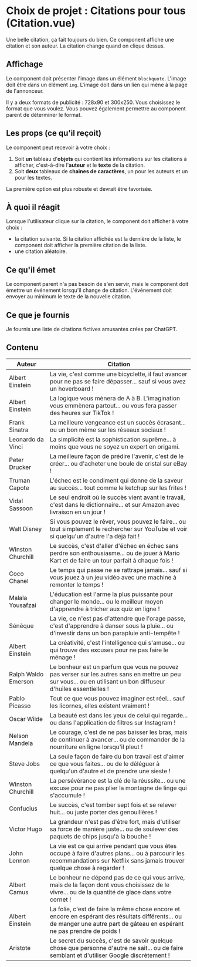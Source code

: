 # Choix de projet : Citations pour tous (Citation.vue)
Une belle citation, ça fait toujours du bien. Ce component affiche une citation et son auteur. La citation change quand on clique dessus.

## Affichage
Le component doit présenter l'image dans un élément `blockquote`. L'image doit être dans un élément `img`. L'image doit dans un lien qui mène à la page de l'annonceur.

Il y a deux formats de publicité : 728x90 et 300x250. Vous choisissez le format que vous voulez. Vous pouvez également permettre au component parent de déterminer le format.

## Les props (ce qu'il reçoit)
Le component peut recevoir à votre choix :
1. Soit __un__ tableau d'__objets__ qui contient les informations sur les citations à afficher, c'est-à-dire l'__auteur__ et le __texte__ de la citation.
2. Soit __deux__ tableaux de __chaines de caractères__, un pour les auteurs et un pour les textes.

La première option est plus robuste et devrait être favorisée.

## À quoi il réagit
Lorsque l'utilisateur clique sur la citation, le component doit afficher à votre choix : 
   - la citation suivante. Si la citation affichée est la dernière de la liste, le component doit afficher la première citation de la liste.
   - une citation aléatoire.

## Ce qu'il émet
Le component parent n'a pas besoin de s'en servir, mais le component doit émettre un événement lorsqu'il change de citation. L'événement doit envoyer au minimum le texte de la nouvelle citation.

## Ce que je fournis
Je fournis une liste de citations fictives amusantes crées par ChatGPT.

## Contenu

| Auteur              | Citation                                                                                                                                                                      |
| ------------------- | ----------------------------------------------------------------------------------------------------------------------------------------------------------------------------- |
| Albert Einstein     | La vie, c'est comme une bicyclette, il faut avancer pour ne pas se faire dépasser... sauf si vous avez un hoverboard !                                                        |
| Albert Einstein     | La logique vous mènera de A à B. L'imagination vous emmènera partout... ou vous fera passer des heures sur TikTok !                                                           |
| Frank Sinatra       | La meilleure vengeance est un succès écrasant... ou un bon mème sur les réseaux sociaux !                                                                                     |
| Leonardo da Vinci   | La simplicité est la sophistication suprême... à moins que vous ne soyez un expert en origami.                                                                                |
| Peter Drucker       | La meilleure façon de prédire l'avenir, c'est de le créer... ou d'acheter une boule de cristal sur eBay !                                                                     |
| Truman Capote       | L'échec est le condiment qui donne de la saveur au succès... tout comme le ketchup sur les frites !                                                                           |
| Vidal Sassoon       | Le seul endroit où le succès vient avant le travail, c'est dans le dictionnaire... et sur Amazon avec livraison en un jour !                                                  |
| Walt Disney         | Si vous pouvez le rêver, vous pouvez le faire... ou tout simplement le rechercher sur YouTube et voir si quelqu'un d'autre l'a déjà fait !                                    |
| Winston Churchill   | Le succès, c'est d'aller d'échec en échec sans perdre son enthousiasme... ou de jouer à Mario Kart et de faire un tour parfait à chaque fois !                                |
| Coco Chanel         | Le temps qui passe ne se rattrape jamais... sauf si vous jouez à un jeu vidéo avec une machine à remonter le temps !                                                          |
| Malala Yousafzai    | L'éducation est l'arme la plus puissante pour changer le monde... ou le meilleur moyen d'apprendre à tricher aux quiz en ligne !                                              |
| Sénèque             | La vie, ce n'est pas d'attendre que l'orage passe, c'est d'apprendre à danser sous la pluie... ou d'investir dans un bon parapluie anti-tempête !                             |
| Albert Einstein     | La créativité, c'est l'intelligence qui s'amuse... ou qui trouve des excuses pour ne pas faire le ménage !                                                                    |
| Ralph Waldo Emerson | Le bonheur est un parfum que vous ne pouvez pas verser sur les autres sans en mettre un peu sur vous... ou en utilisant un bon diffuseur d'huiles essentielles !              |
| Pablo Picasso       | Tout ce que vous pouvez imaginer est réel... sauf les licornes, elles existent vraiment !                                                                                     |
| Oscar Wilde         | La beauté est dans les yeux de celui qui regarde... ou dans l'application de filtres sur Instagram !                                                                          |
| Nelson Mandela      | Le courage, c'est de ne pas baisser les bras, mais de continuer à avancer... ou de commander de la nourriture en ligne lorsqu'il pleut !                                      |
| Steve Jobs          | La seule façon de faire du bon travail est d'aimer ce que vous faites... ou de le déléguer à quelqu'un d'autre et de prendre une sieste !                                     |
| Winston Churchill   | La persévérance est la clé de la réussite... ou une excuse pour ne pas plier la montagne de linge qui s'accumule !                                                            |
| Confucius           | Le succès, c'est tomber sept fois et se relever huit... ou juste porter des genouillères !                                                                                    |
| Victor Hugo         | La grandeur n'est pas d'être fort, mais d'utiliser sa force de manière juste... ou de soulever des paquets de chips jusqu'à la bouche !                                       |
| John Lennon         | La vie est ce qui arrive pendant que vous êtes occupé à faire d'autres plans... ou à parcourir les recommandations sur Netflix sans jamais trouver quelque chose à regarder ! |
| Albert Camus        | Le bonheur ne dépend pas de ce qui vous arrive, mais de la façon dont vous choisissez de le vivre... ou de la quantité de glace dans votre cornet !                           |
| Albert Einstein     | La folie, c'est de faire la même chose encore et encore en espérant des résultats différents... ou de manger une autre part de gâteau en espérant ne pas prendre de poids !   |
| Aristote            | Le secret du succès, c'est de savoir quelque chose que personne d'autre ne sait... ou de faire semblant et d'utiliser Google discrètement !                                   |
